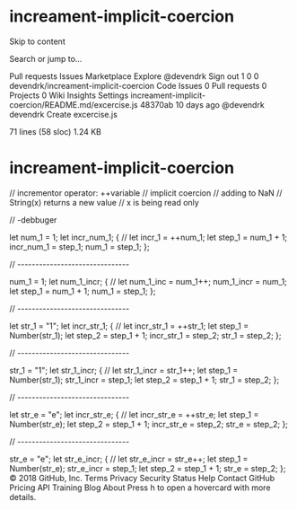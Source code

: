 # increament-implicit-coercion

Skip to content
 
Search or jump to…

Pull requests
Issues
Marketplace
Explore
 @devendrk Sign out
1
0 0 devendrk/increament-implicit-coercion
 Code  Issues 0  Pull requests 0  Projects 0  Wiki  Insights  Settings
increament-implicit-coercion/README.md/excercise.js
48370ab  10 days ago
@devendrk devendrk Create excercise.js
     
71 lines (58 sloc)  1.24 KB
# increament-implicit-coercion
// incrementor operator: ++variable
// implicit coercion
// adding to NaN
// String(x) returns a new value
//  x is being read only

// -debbuger

let num_1 = 1;
let incr_num_1;
{ // let incr_1 = ++num_1;
  let step_1 = num_1 + 1;
  incr_num_1 = step_1;
  num_1 = step_1;
};

// -------------------------------

num_1 = 1;
let num_1_incr;
{ // let num_1_inc = num_1++;
  num_1_incr = num_1;
  let step_1 = num_1 + 1;
  num_1 = step_1;
};

// -------------------------------

let str_1 = "1";
let incr_str_1;
{ // let incr_str_1 = ++str_1;
  let step_1 = Number(str_1);
  let step_2 = step_1 + 1;
  incr_str_1 = step_2;
  str_1 = step_2;
};

// -------------------------------

str_1 = "1";
let str_1_incr;
{ // let str_1_incr = str_1++;
  let step_1 = Number(str_1);
  str_1_incr = step_1;
  let step_2 = step_1 + 1; 
  str_1 = step_2;
};

// -------------------------------

let str_e = "e";
let incr_str_e;
{ // let incr_str_e = ++str_e;
  let step_1 = Number(str_e);
  let step_2 = step_1 + 1;
  incr_str_e = step_2;
  str_e = step_2;
};

// -------------------------------

str_e = "e";
let str_e_incr;
{ // let str_e_incr = str_e++;
  let step_1 = Number(str_e);
  str_e_incr = step_1;
  let step_2 = step_1 + 1;
  str_e = step_2;
};
© 2018 GitHub, Inc.
Terms
Privacy
Security
Status
Help
Contact GitHub
Pricing
API
Training
Blog
About
Press h to open a hovercard with more details.
